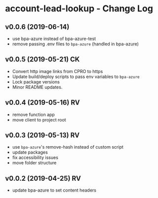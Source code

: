# account-lead-lookup - Change Log

## v0.0.6 (2019-06-14)
- use bpa-azure instead of bpa-azure-test
- remove passing .env files to `bpa-azure` (handled in bpa-azure)

## v0.0.5 (2019-05-21) CK
- Convert http image links from CPRO to https
- Update build/deploy scripts to pass env variables to `bpa-azure`
- Lock package versions
- Minor README updates.

## v0.0.4 (2019-05-16) RV
- remove function app
- move client to project root

## v0.0.3 (2019-05-13) RV
- use `bpa-azure`'s remove-hash instead of custom script
- update packages
- fix accessibility issues
- move folder structure

## v0.0.2 (2019-04-25) RV
- update bpa-azure to set content headers
